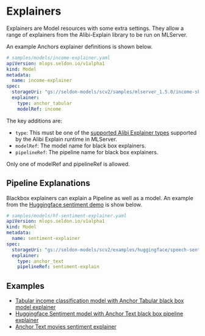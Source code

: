 # Explainers

Explainers are Model resources with some extra settings. They allow a range of explainers
from the Alibi-Explain library to be run on MLServer.

An example Anchors explainer definitions is shown below.

```yaml
# samples/models/income-explainer.yaml
apiVersion: mlops.seldon.io/v1alpha1
kind: Model
metadata:
  name: income-explainer
spec:
  storageUri: "gs://seldon-models/scv2/samples/mlserver_1.5.0/income-sklearn/anchor-explainer"
  explainer:
    type: anchor_tabular
    modelRef: income
```

The key additions are:

* `type`: This must be one of the
[supported Alibi Explainer types](https://github.com/SeldonIO/MLServer/blob/191ee44297712192fed882afe0797d6a2732965e/runtimes/alibi-explain/mlserver_alibi_explain/alibi_dependency_reference.py#L15-L19)
supported by the Alibi Explain runtime in MLServer.
* `modelRef`: The model name for black box explainers.
* `pipelineRef`: The pipeline name for black box explainers.

Only one of modelRef and pipelineRef is allowed.

## Pipeline Explanations

Blackbox explainers can explain a Pipeline as well as a model. An example from the [Huggingface sentiment demo](../examples/speech-to-sentiment.md) is show below.

```yaml
# samples/models/hf-sentiment-explainer.yaml
apiVersion: mlops.seldon.io/v1alpha1
kind: Model
metadata:
  name: sentiment-explainer
spec:
  storageUri: "gs://seldon-models/scv2/examples/huggingface/speech-sentiment/explainer"
  explainer:
    type: anchor_text
    pipelineRef: sentiment-explain
```

## Examples
* [Tabular income classification model with Anchor Tabular black box model explainer](examples/income.md)
* [Huggingface Sentiment model with Anchor Text black box pipeline explainer](examples/speech-to-sentiment.md)
* [Anchor Text movies sentiment explainer](examples/explainer-examples.md)
